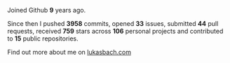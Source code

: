 Joined Github **9** years ago.

Since then I pushed **3958** commits, opened **33** issues, submitted **44** pull requests, received **759** stars across **106** personal projects and contributed to **15** public repositories.

Find out more about me on [lukasbach.com](https://lukasbach.com)
